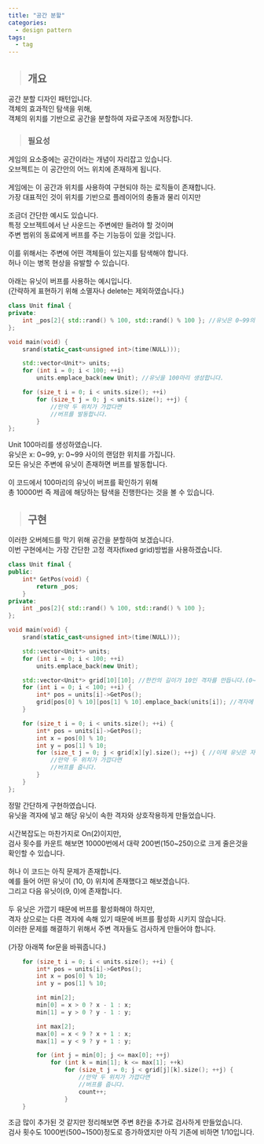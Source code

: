 ```yaml
---
title: "공간 분할"
categories:
  - design pattern
tags:
  - tag
---
```

> ## 개요

공간 분할 디자인 패턴입니다.<br>
객체의 효과적인 탐색을 위해,<br>
객체의 위치를 기반으로 공간을 분할하여 자료구조에 저장합니다.<br>
> ### 필요성

게임의 요소중에는 공간이라는 개념이 자리잡고 있습니다.<br>
오브젝트는 이 공간안의 어느 위치에 존재하게 됩니다.<br>
<br>
게임에는 이 공간과 위치를 사용하여 구현되야 하는 로직들이 존재합니다.<br>
가장 대표적인 것이 위치를 기반으로 플레이어의 충돌과 물리 이지만<br>
<br>
조금더 간단한 예시도 있습니다.<br>
특정 오브젝트에서 난 사운드는 주변에만 들려야 할 것이며<br>
주변 범위의 동료에게 버프를 주는 기능등이 있을 것입니다.<br>
<br>
이를 위해서는 주변에 어떤 객체들이 있는지를 탐색해야 합니다.<br>
허나 이는 병목 현상을 유발할 수 있습니다.<br>
<br>
아래는 유닛이 버프를 사용하는 예시입니다.<br>
(간략하게 표현하기 위해 소멸자나 delete는 제외하였습니다.)
```cpp
class Unit final {
private:
	int _pos[2]{ std::rand() % 100, std::rand() % 100 }; //유닛은 0~99의 랜덤한 위치를 가집니다.
};
```
```cpp
void main(void) {
	srand(static_cast<unsigned int>(time(NULL)));

	std::vector<Unit*> units;
	for (int i = 0; i < 100; ++i)
		units.emplace_back(new Unit); //유닛을 100마리 생성합니다.

	for (size_t i = 0; i < units.size(); ++i)
		for (size_t j = 0; j < units.size(); ++j) {
			//만약 두 위치가 가깝다면
			//버프를 발동합니다.
		}
};
```
Unit 100마리를 생성하였습니다.<br>
유닛은 x: 0~99, y: 0~99 사이의 랜덤한 위치를 가집니다.<br>
모든 유닛은 주변에 유닛이 존재하면 버프를 발동합니다.<br>
<br>
이 코드에서 100마리의 유닛이 버프를 확인하기 위해<br>
총 10000번 즉 제곱에 해당하는 탐색을 진행한다는 것을 볼 수 있습니다.
> ## 구현

이러한 오버헤드를 막기 위해 공간을 분할하여 보겠습니다.<br>
이번 구현에서는 가장 간단한 고정 격자(fixed grid)방법을 사용하겠습니다.
```cpp
class Unit final {
public:
	int* GetPos(void) {
		return _pos;
	}
private:
	int _pos[2]{ std::rand() % 100, std::rand() % 100 };
};
```
```cpp
void main(void) {
	srand(static_cast<unsigned int>(time(NULL)));

	std::vector<Unit*> units;
	for (int i = 0; i < 100; ++i)
		units.emplace_back(new Unit);

	std::vector<Unit*> grid[10][10]; //한칸의 길이가 10인 격자를 만듭니다.(0~9, 10~19...)
	for (int i = 0; i < 100; ++i) {
		int* pos = units[i]->GetPos();
		grid[pos[0] % 10][pos[1] % 10].emplace_back(units[i]); //격자에 맞춰 유닛을 집어넣습니다.
	}

	for (size_t i = 0; i < units.size(); ++i) {
		int* pos = units[i]->GetPos();
		int x = pos[0] % 10;
		int y = pos[1] % 10;
		for (size_t j = 0; j < grid[x][y].size(); ++j) { //이제 유닛은 자신이 해당하는 격자만 소통합니다.
			//만약 두 위치가 가깝다면
			//버프를 줍니다.
		}
	}
};
```
정말 간단하게 구현하였습니다.<br>
유닛을 격자에 넣고 해당 유닛이 속한 격자와 상호작용하게 만들었습니다.<br>
<br>
시간복잡도는 마찬가지로 On(2)이지만,<br>
검사 횟수를 카운트 해보면 10000번에서 대략 200번(150~250)으로 크게 줄은것을 확인할 수 있습니다.<br>
<br>
허나 이 코드는 아직 문제가 존재합니다.<br>
예를 들어 어떤 유닛이 (10, 0) 위치에 존재했다고 해보겠습니다.<br>
그리고 다음 유닛이(9, 0)에 존재합니다.<br>
<br>
두 유닛은 가깝기 때문에 버프를 활성화해야 하지만,<br>
격자 상으로는 다른 격자에 속해 있기 때문에 버프를 활성화 시키지 않습니다.<br>
이러한 문제를 해결하기 위해서 주변 격자들도 검사하게 만들어야 합니다.<br>
<br>
(가장 아래쪽 for문을 바꿔줍니다.)
```cpp
	for (size_t i = 0; i < units.size(); ++i) {
		int* pos = units[i]->GetPos();
		int x = pos[0] % 10;
		int y = pos[1] % 10;

		int min[2];
		min[0] = x > 0 ? x - 1 : x;
		min[1] = y > 0 ? y - 1 : y;

		int max[2];
		max[0] = x < 9 ? x + 1 : x;
		max[1] = y < 9 ? y + 1 : y;

		for (int j = min[0]; j <= max[0]; ++j)
			for (int k = min[1]; k <= max[1]; ++k)
				for (size_t j = 0; j < grid[j][k].size(); ++j) {
					//만약 두 위치가 가깝다면
					//버프를 줍니다.
					count++;
				}
	}
```
조금 많이 추가된 것 같지만 정리해보면 주변 8칸을 추가로 검사하게 만들었습니다.<br>
검사 횟수도 1000번(500~1500)정도로 증가하였지만 아직 기존에 비하면 1/10입니다.

